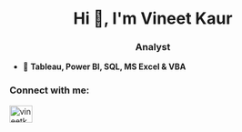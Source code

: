 <h1 align="center">Hi 👋, I'm Vineet Kaur</h1>
<h3 align="center">Analyst</h3>

- 🌱 **Tableau, Power BI, SQL, MS Excel & VBA**


<h3 align="left">Connect with me:</h3>
<p align="left">
<a href="https://public.tableau.com/app/profile/vineet.kaur1566/vizzes" target="blank">
<a href="https://linkedin.com/in/vineetkaur91" target="blank"><img align="center" src="https://raw.githubusercontent.com/rahuldkjain/github-profile-readme-generator/master/src/images/icons/Social/linked-in-alt.svg" alt="vineetkaur91" height="30" width="40" /></a>
</p>

